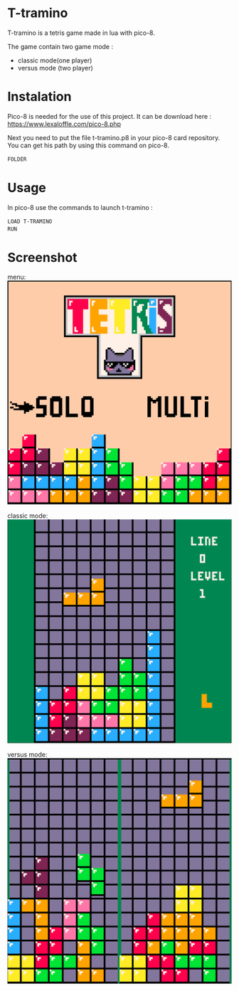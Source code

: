  # T-tramino

T-tramino is a tetris game made in lua with pico-8.

The game contain two game mode :

  - classic mode(one player)
  - versus mode (two player)

# Instalation

Pico-8 is needed for the use of this project. 
It can be download here :
https://www.lexaloffle.com/pico-8.php

Next you need to put the file t-tramino.p8 in your pico-8 card repository.
You can get his path by using this command on pico-8.
```bash
FOLDER
```

# Usage

In pico-8 use the commands to launch t-tramino :

```bash
LOAD T-TRAMINO
RUN
```

# Screenshot

menu:
![alt text](https://github.com/Vaati3/T-tramino/blob/master/img/screen0.png)

classic mode:
![alt text](https://github.com/Vaati3/T-tramino/blob/master/img/screen1.png)

versus mode:
![alt text](https://github.com/Vaati3/T-tramino/blob/master/img/screen2.png)
